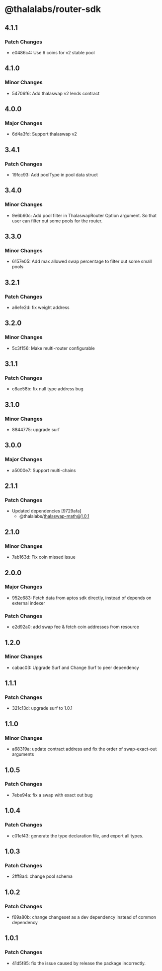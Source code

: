 # @thalalabs/router-sdk

## 4.1.1

### Patch Changes

- e0486c4: Use 6 coins for v2 stable pool

## 4.1.0

### Minor Changes

- 54706f6: Add thalaswap v2 lends contract

## 4.0.0

### Major Changes

- 6d4a3fd: Support thalaswap v2

## 3.4.1

### Patch Changes

- 19fcc93: Add poolType in pool data struct

## 3.4.0

### Minor Changes

- 9e6b60c: Add pool filter in ThalaswapRouter Option argument. So that user can filter out some pools for the router.

## 3.3.0

### Minor Changes

- 6157e05: Add max allowed swap percentage to filter out some small pools

## 3.2.1

### Patch Changes

- a6e1e2d: fix weight address

## 3.2.0

### Minor Changes

- 5c3f156: Make multi-router configurable

## 3.1.1

### Patch Changes

- c8ae58b: fix null type address bug

## 3.1.0

### Minor Changes

- 8844775: upgrade surf

## 3.0.0

### Major Changes

- a5000e7: Support multi-chains

## 2.1.1

### Patch Changes

- Updated dependencies [9729afa]
  - @thalalabs/thalaswap-math@1.0.1

## 2.1.0

### Minor Changes

- 7ab163d: Fix coin missed issue

## 2.0.0

### Major Changes

- 952c683: Fetch data from aptos sdk directly, instead of depends on external indexer

### Patch Changes

- e2d92a0: add swap fee & fetch coin addresses from resource

## 1.2.0

### Minor Changes

- cabac03: Upgrade Surf and Change Surf to peer dependency

## 1.1.1

### Patch Changes

- 321c13d: upgrade surf to 1.0.1

## 1.1.0

### Minor Changes

- a68319a: update contract address and fix the order of swap-exact-out arguments

## 1.0.5

### Patch Changes

- 7ebe94a: fix a swap with exact out bug

## 1.0.4

### Patch Changes

- c01ef43: generate the type declaration file, and export all types.

## 1.0.3

### Patch Changes

- 2fff8a4: change pool schema

## 1.0.2

### Patch Changes

- f69a80b: change changeset as a dev dependency instead of common dependency

## 1.0.1

### Patch Changes

- 41d5f85: fix the issue caused by release the package incorrectly.
